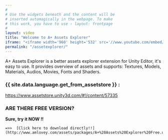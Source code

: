 ```yaml
---
#
# Use the widgets beneath and the content will be
# inserted automagically in the webpage. To make
# this work, you have to use › layout: frontpage
#
layout: video
title: "Welcome to A+ Assets Explorer"
iframe: "<iframe width='960' height='532' src='//www.youtube.com/embed/2iDS5gJdwWE' frameborder='0' allowfullscreen></iframe>"
permalink: "/assetexplorer/"
---
```


A+ Assets Explorer is a better assets explorer extension for Unity Editor, it's easy to use. It provides overview of assets and supports: Textures, Models, Materials, Audios, Movies, Fonts and Shaders.

### {{ site.data.language.get_from_assetstore }} :
<https://www.assetstore.unity3d.com/#!/content/57335>

### ARE THERE FREE VERSION?

__Sure, try it NOW !!__

    =>>  [Click here to download directly!!](http://www.amlovey.com/assets/packages/A+%20Assets%20Explorer%20Free.unitypackage) 


